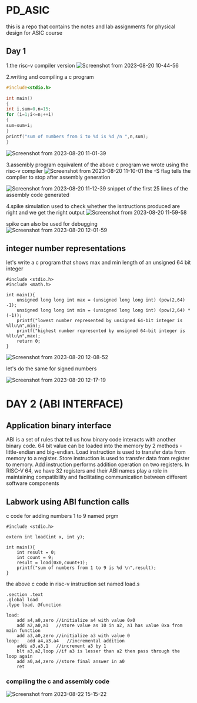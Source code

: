 # PD_ASIC
this is a repo that contains the notes and lab assignments for physical design for ASIC course

## Day 1 <setting up the risc-v toolchain>
1.the risc-v compiler version
![Screenshot from 2023-08-20 10-44-56](https://github.com/JiteshNayak2004/PD_ASIC/assets/117510555/fc1fce85-47da-4347-b615-43a5367c0af2)

2.writing and compiling a c program

~~~c
#include<stdio.h>

int main()
{
int i,sum=0,n=15;
for (i=1;i<=n;++i)
{
sum=sum+i;
}
printf("sum of numbers from i to %d is %d /n ",n,sum);
}
~~~
![Screenshot from 2023-08-20 11-01-39](https://github.com/JiteshNayak2004/PD_ASIC/assets/117510555/76e1d4a6-ad34-495b-b14e-a543886a484a)

3.assembly program equivalent of the above c program we wrote using
the risc-v compiler
![Screenshot from 2023-08-20 11-10-01](https://github.com/JiteshNayak2004/PD_ASIC/assets/117510555/f8eedd8f-0191-43fa-b1ee-50c693235359)
the -S flag tells the compiler to stop after assembly generation

![Screenshot from 2023-08-20 11-12-39](https://github.com/JiteshNayak2004/PD_ASIC/assets/117510555/fcab4a82-f31c-4278-a8e9-5f65051cc47f)
snippet of the first 25 lines  of the assembly code generated

4.spike simulation 
used to check whether the isntructions produced are right and we get the right output
![Screenshot from 2023-08-20 11-59-58](https://github.com/JiteshNayak2004/PD_ASIC/assets/117510555/1e6af2ce-e01d-4b9c-8b88-1f620d049ad2)

spike can also be used for debugging 
![Screenshot from 2023-08-20 12-01-59](https://github.com/JiteshNayak2004/PD_ASIC/assets/117510555/a455e3fe-aab6-4a0d-b3ef-8519375702d6)

## integer number representations

let's write a c program that shows max and min length of an unsigned
64 bit integer
~~~
#include <stdio.h>
#include <math.h>

int main(){
	unsigned long long int max = (unsigned long long int) (pow(2,64) -1);
	unsigned long long int min = (unsigned long long int) (pow(2,64) *(-1));
	printf("lowest number represented by unsigned 64-bit integer is %llu\n",min);
	printf("highest number represented by unsigned 64-bit integer is %llu\n",max);
	return 0;
}
~~~
![Screenshot from 2023-08-20 12-08-52](https://github.com/JiteshNayak2004/PD_ASIC/assets/117510555/e5cf2d03-afaa-4465-9a64-825a18851ba6)

let's do the same for signed numbers

![Screenshot from 2023-08-20 12-17-19](https://github.com/JiteshNayak2004/PD_ASIC/assets/117510555/7d44944a-453a-4264-a737-f47a1a716f71)

# DAY 2 (ABI INTERFACE)
## Application binary interface
ABI is a set of rules that tell us how binary code interacts with another binary code. 64 bit value can be loaded into the memory by 2 methods - little-endian and big-endian. Load instruction is used to transfer data from memory to a register. Store instruction is used to transfer data from register to memory. Add instruction performs addition operation on two registers. In RISC-V 64, we have 32 registers and their ABI names play a role in maintaining compatibility and facilitating communication between different software components
## Labwork using ABI function calls
c code for adding numbers 1 to 9 named prgm
~~~
#include <stdio.h>

extern int load(int x, int y);

int main(){
	int result = 0;
	int count = 9;
	result = load(0x0,count+1);
	printf("sum of numbers from 1 to 9 is %d \n",result);
}
~~~
the above c code in risc-v instruction set named load.s
~~~
.section .text
.global load
.type load, @function

load:
	add a4,a0,zero //initialize a4 with value 0x0
	add a2,a0,a1   //store value as 10 in a2, a1 has value 0xa from main function
	add a3,a0,zero //initialize a3 with value 0 
loop:   add a4,a3,a4   //incremental addition
	addi a3,a3,1   //increment a3 by 1
	blt a3,a2,loop //if a3 is lesser than a2 then pass through the loop again
	add a0,a4,zero //store final answer in a0
	ret
~~~
### compiling the c and assembly code
![Screenshot from 2023-08-22 15-15-22](https://github.com/JiteshNayak2004/PD_ASIC/assets/117510555/d1fb169f-3401-44bb-ba8a-3413b9d95dc0)





